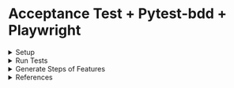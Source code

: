 # Acceptance Test + Pytest-bdd + Playwright

<details>

<summary> Setup </summary>

#### Clone the repo

`git clone ....`

`cd pytest_bdd_playwright`

Active a virtualenv to the project with Python 3+

#### Libs

Install the libs below:

`pip install pytest-bdd pytest-playwright`

or

`pip install -r requirements.txt`

Install Browsers of Playwright

From source code run:

`python playwright_install.py` (This case select browsers by CLI)

or 

`plawright install`

</details>

<details>

<summary> Run Tests </summary>

**Run All Tests**

`pytest`

**Run Verbose Mode**

`pytest -v` 

from project root.

#### To run an individual test by feature tag

`pytest -k "tag1"`

Other example

`pytest -k "tag1 and tag2"`

</details>

<details>

<summary> Generate Steps of Features </summary>

`pytest-bdd generate <feature file name> .. <feature file nameN>`

Generate steps from file

`pytest-bdd generate features/some.feature > tests/steps/test_some.py`

Generate Only Missing Steps

`pytest --generate-missing --feature tests/features`

Other example

`pytest --generate-missing --feature tests/features/pokedex.feature`

</details>

<details>

<summary> References </summary>

https://pytest-bdd.readthedocs.io/en/latest/#example

https://docs.pytest.org/en/6.2.x/

https://playwright.dev/python/docs/test-runners#usage

</details>